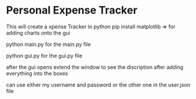 # Personal Expense Tracker
This will create a xpense Tracker in python
pip install matplotlib => for adding charts onto the gui

python main.py for the main.py file

python gui.py for the gui.py file

after the gui opens extend the window to see the discription after adding everything into the boxes

can use either my username and password or the other one in the user.json file
